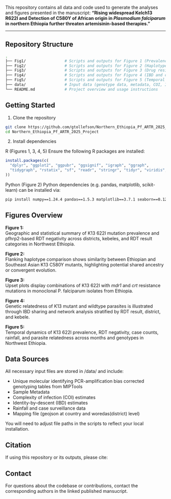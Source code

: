 This repository contains all data and code used to generate the analyses and figures presented in the manuscript:
**“Rising widespread Kelch13 R622I and Detection of C580Y of African origin in *Plasmodium falciparum* in northern Ethiopia further threaten artemisinin-based therapies.”**

---

## Repository Structure

```bash
.
├── Fig1/                 # Scripts and outputs for Figure 1 (Prevalence and geography)
├── Fig2/                 # Scripts and outputs for Figure 2 (Haplotype comparison)
├── Fig3/                 # Scripts and outputs for Figure 3 (Drug resistance combinations)
├── Fig4/                 # Scripts and outputs for Figure 4 (IBD and clonal network analyses)
├── Fig5/                 # Scripts and outputs for Figure 5 (Temporal trends and relatedness)
├── data/                 # Input data (genotype data, metadata, COI, IBD, rainfall, case counts, mapping geojson)
└── README.md             # Project overview and usage instructions

```

## Getting Started

1. Clone the repository
```bash
git clone https://github.com/gtollefson/Northern_Ethiopia_Pf_ARTR_2025_Project.git
cd Northern_Ethiopia_Pf_ARTR_2025_Project
```

2. Install dependencies

R (Figures 1, 3, 4, 5)
Ensure the following R packages are installed:
```r
install.packages(c(
  "dplyr", "ggplot2", "ggpubr", "ggsignif", "igraph", "ggraph",
  "tidygraph", "rstatix", "sf", "readr", "stringr", "tidyr", "viridis", "terra"
))
```

Python (Figure 2)
Python dependencies (e.g. pandas, matplotlib, scikit-learn) can be installed via:
```bash
pip install numpy==1.24.4 pandas==1.5.3 matplotlib==3.7.1 seaborn==0.12.2 scipy==1.10.1 tqdm==4.65.0

```

## Figures Overview

**Figure 1:**  
Geographic and statistical summary of K13 622I mutation prevalence and pfhrp2-based RDT negativity across districts, kebeles, and RDT result categories in Northwest Ethiopia.

**Figure 2:**  
Flanking haplotype comparison shows similarity between Ethiopian and Southeast Asian K13 C580Y mutants, highlighting potential shared ancestry or convergent evolution.

**Figure 3:**  
Upset plots display combinations of K13 622I with _mdr1_ and _crt_ resistance mutations in monoclonal P. falciparum isolates from Ethiopia.

**Figure 4:**  
Genetic relatedness of K13 mutant and wildtype parasites is illustrated through IBD sharing and network analysis stratified by RDT result, district, and kebele.

**Figure 5:**  
Temporal dynamics of K13 622I prevalence, RDT negativity, case counts, rainfall, and parasite relatedness across months and genotypes in Northwest Ethiopia.

## Data Sources
All necessary input files are stored in /data/ and include:

* Unique molecular identifying PCR-amplification bias corrected genotyping tables from MIPTools
* Sample Metadata
* Complexity of infection (COI) estimates
* Identity-by-descent (IBD) estimates
* Rainfall and case surveillance data
* Mapping file (geojson at country and woredas(district) level)

You will need to adjust file paths in the scripts to reflect your local installation.

## Citation
If using this repository or its outputs, please cite:

## Contact
For questions about the codebase or contributions, contact the corresponding authors in the linked published mansucript.